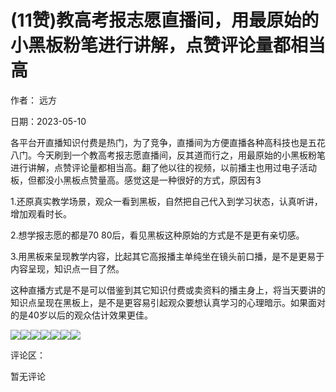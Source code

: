 
# (11赞)教高考报志愿直播间，用最原始的小黑板粉笔进行讲解，点赞评论量都相当高

作者：  远方

日期：2023-05-10

各平台开直播知识付费是热门，为了竞争，直播间为方便直播各种高科技也是五花八门。今天刷到一个教高考报志愿直播间，反其道而行之，用最原始的小黑板粉笔进行讲解，点赞评论量都相当高。翻了他以往的视频，以前播主也用过电子活动板，但都没小黑板点赞量高。感觉这是一种很好的方式，原因有3

1.还原真实教学场景，观众一看到黑板，自然把自己代入到学习状态，认真听讲，增加观看时长。

2.想学报志愿的都是70 80后，看见黑板这种原始的方式是不是更有亲切感。

3.用黑板来呈现教学内容，比起其它高报播主单纯坐在镜头前口播，是不是更易于内容呈现，知识点一目了然。

这种直播方式是不是可以借鉴到其它知识付费或卖资料的播主身上，将当天要讲的知识点呈现在黑板上，是不是更容易引起观众要想认真学习的心理暗示。如果面对的是40岁以后的观众估计效果更佳。

![](img/gaokao-xiangguan_1228.png)![](img/gaokao-xiangguan_1233.png)![](img/gaokao-xiangguan_1238.png)![](img/gaokao-xiangguan_1243.png)![](img/gaokao-xiangguan_1248.png)![](img/gaokao-xiangguan_1253.png)![](img/gaokao-xiangguan_1258.png)

评论区：

暂无评论
